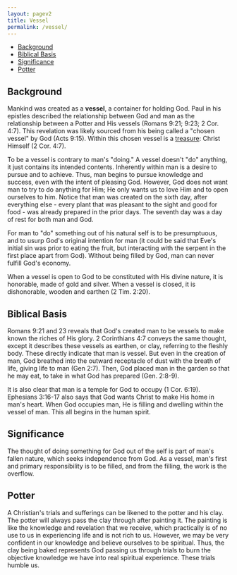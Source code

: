 ```yaml
---
layout: pagev2
title: Vessel
permalink: /vessel/
---
```

- [Background](#background)
- [Biblical Basis](#biblical-basis)
- [Significance](#significance)
- [Potter](#potter)

## Background

Mankind was created as a **vessel**, a container for holding God. Paul in his epistles described the relationship between God and man as the relationship between a Potter and His vessels (Romans 9:21; 9:23; 2 Cor. 4:7). This revelation was likely sourced from his being called a "chosen vessel" by God (Acts 9:15). Within this chosen vessel is a [treasure](../treasure_in_earthen_vessels): Christ Himself (2 Cor. 4:7).

To be a vessel is contrary to man's "doing." A vessel doesn't "do" anything, it just contains its intended contents. Inherently within man is a desire to pursue and to achieve. Thus, man begins to pursue knowledge and success, even with the intent of pleasing God. However, God does not want man to try to do anything for Him; He only wants us to love Him and to open ourselves to him. Notice that man was created on the sixth day, after everything else - every plant that was pleasant to the sight and good for food - was already prepared in the prior days. The seventh day was a day of rest for both man and God.

For man to "do" something out of his natural self is to be presumptuous, and to usurp God's original intention for man (it could be said that Eve's initial sin was prior to eating the fruit, but interacting with the serpent in the first place apart from God). Without being filled by God, man can never fulfill God's economy.

When a vessel is open to God to be constituted with His divine nature, it is honorable, made of gold and silver. When a vessel is closed, it is dishonorable, wooden and earthen (2 Tim. 2:20). 

## Biblical Basis

Romans 9:21 and 23 reveals that God's created man to be vessels to make known the riches of His glory. 2 Corinthians 4:7 conveys the same thought, except it describes these vessels as earthen, or clay, referring to the fleshly body. These directly indicate that man is vessel. But even in the creation of man, God breathed into the outward receptacle of dust with the breath of life, giving life to man (Gen 2:7). Then, God placed man in the garden so that he may eat, to take in what God has prepared (Gen. 2:8-9).

It is also clear that man is a temple for God to occupy (1 Cor. 6:19). Ephesians 3:16-17 also says that God wants Christ to make His home in man's heart. When God occupies man, He is filling and dwelling within the vessel of man. This all begins in the human spirit. 

## Significance

The thought of doing something for God out of the self is part of man's fallen nature, which seeks independence from God. As a vessel, man's first and primary responsibility is to be filled, and from the filling, the work is the overflow.

## Potter

A Christian's trials and sufferings can be likened to the potter and his clay. The potter will always pass the clay through after painting it. The painting is like the knowledge and revelation that we receive, which practically is of no use to us in experiencing life and is not rich to us. However, we may be very confident in our knowledge and believe ourselves to be spiritual. Thus, the clay being baked represents God passing us through trials to burn the objective knowledge we have into real spiritual experience. These trials humble us.
